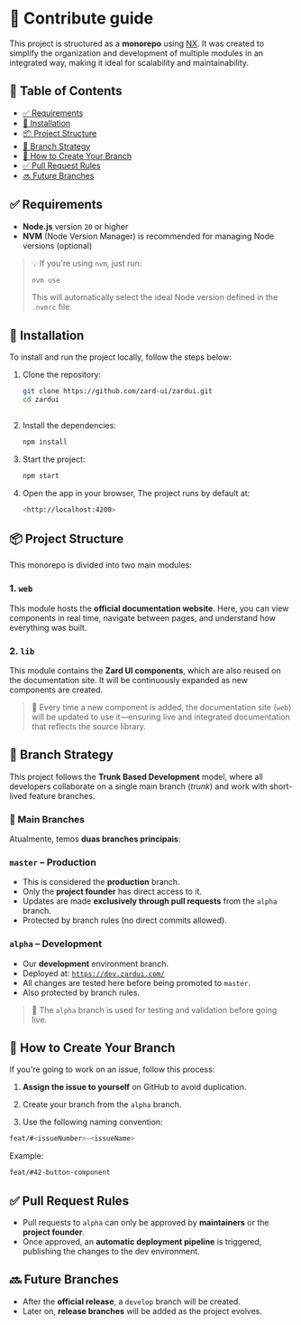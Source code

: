 
# 📝 Contribute guide

This project is structured as a **monorepo** using [NX](https://nx.dev/). It was created to simplify the organization and development of multiple modules in an integrated way, making it ideal for scalability and maintainability.

## 🧭 Table of Contents

- [✅ Requirements](#-requirements)
- [🚀 Installation](#-installation)
- [📦 Project Structure](#-project-structure)
- [🧬 Branch Strategy](#-branch-strategy)
- [🧩 How to Create Your Branch](#-how-to-create-your-branch)
- [✅ Pull Request Rules](#-pull-request-rules)
- [🔜 Future Branches](#-future-branches)

## ✅ Requirements

- **Node.js** version `20` or higher  
- **NVM** (Node Version Manager) is recommended for managing Node versions (optional)

> 💡 If you're using `nvm`, just run:
>
> ```bash
> nvm use
> ```
>
> This will automatically select the ideal Node version defined in the `.nvmrc` file.

## 🚀 Installation

To install and run the project locally, follow the steps below:

1. Clone the repository:
   ```bash
   git clone https://github.com/zard-ui/zardui.git
   cd zardui
    
2.  Install the dependencies:
    
    ```bash
    npm install
    
    
    ```
    
3.  Start the project:
    
    ```bash
    npm start
    
    
    ```
    
4.  Open the app in your browser, The project runs by default at:
    
    ```bash
    <http://localhost:4200>
    ```
    

<h2>📦 Project Structure</h2>

This monorepo is divided into two main modules:

### 1. `web`

This module hosts the **official documentation website**. Here, you can view components in real time, navigate between pages, and understand how everything was built.

### 2. `lib`

This module contains the **Zard UI components**, which are also reused on the documentation site. It will be continuously expanded as new components are created.

> 🧩 Every time a new component is added, the documentation site (`web`) will be updated to use it—ensuring live and integrated documentation that reflects the source library.

<h2>🧬 Branch Strategy</h2>

This project follows the **Trunk Based Development** model, where all developers collaborate on a single main branch (_trunk_) and work with short-lived feature branches.

<h3>🌲 Main Branches</h3>

Atualmente, temos **duas branches principais**:

### `master` – Production

-   This is considered the **production** branch.
-   Only the **project founder** has direct access to it.
-   Updates are made **exclusively through pull requests** from the `alpha` branch.
-   Protected by branch rules (no direct commits allowed).

### `alpha` – Development

-   Our **development** environment branch.
-   Deployed at: [`https://dev.zardui.com/`](https://dev.zardui.com/)
-   All changes are tested here before being promoted to `master`.
-   Also protected by branch rules.

> 🧪 The `alpha` branch is used for testing and validation before going live.

## 🧩 How to Create Your Branch

If you're going to work on an issue, follow this process:

1.  **Assign the issue to yourself** on GitHub to avoid duplication.
    
2.  Create your branch from the `alpha` branch.
    
3.  Use the following naming convention:
```bash
feat/#<issueNumber>-<issueName>
```
Example:
```bash
feat/#42-button-component
```


## ✅ Pull Request Rules

-   Pull requests to `alpha` can only be approved by **maintainers** or the **project founder**.
-   Once approved, an **automatic deployment pipeline** is triggered, publishing the changes to the dev environment.

## 🔜 Future Branches

-   After the **official release**, a `develop` branch will be created.
-   Later on, **release branches** will be added as the project evolves.
